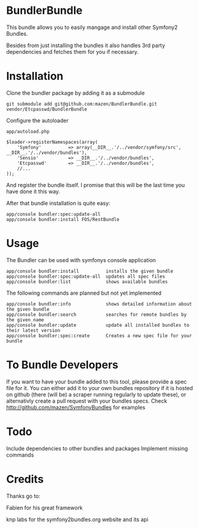 BundlerBundle
==========
This bundle allows you to easily mangage and install other Symfony2 Bundles.

Besides from just installing the bundles it also handles 3rd party dependencies and 
fetches them for you if necessary.

Installation
==========
Clone the bundler package by adding it as a submodule

    git submodule add git@github.com:mazen/BundlerBundle.git vendor/Etcpasswd/BundlerBundle

Configure the autoloader

    app/autoload.php
    
    $loader->registerNamespaces(array(
        'Symfony'          => array(__DIR__.'/../vendor/symfony/src', __DIR__.'/../vendor/bundles'),
        'Sensio'           => __DIR__.'/../vendor/bundles',
        'Etcpasswd'        => __DIR__.'/../vendor/bundles',
        //...
    ));
 
And register the bundle itself. I promise that this will be the last time you have done 
it this way.

After that bundle installation is quite easy:

    app/console bundler:spec:update-all
    app/console bundler:install FOS/RestBundle

Usage
==========
The Bundler can be used with symfonys console application

    app/console bundler:install          installs the given bundle
    app/console bundler:spec:update-all  updates all spec files
    app/console bundler:list             shows available bundles
    
The following commands are planned but not yet implemented

    app/console bundler:info             shows detailed information about the given bundle
    app/console bundler:search           searches for remote bundles by the given name
    app/console bundler:update           update all installed bundles to their latest version
    app/console bundler:spec:create      Creates a new spec file for your bundle  
 
To Bundle Developers
==========
If you want to have your bundle added to this tool, please provide a spec file for it. 
You can either add it to your own bundles repository if it is hosted on github (there 
(will be) a scraper running regularly to update these), or alternativly create a pull 
request with your bundles specs.
Check <http://github.com/mazen/SymfonyBundles> for examples 

Todo
==========
Include dependencies to other bundles and packages
Implement missing commands

Credits
==========
Thanks go to:

Fabien for his great framework

knp labs for the symfony2bundles.org website and its api
